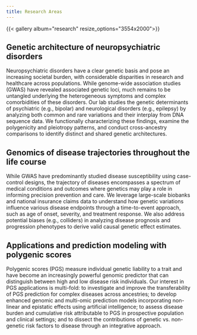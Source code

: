 ```yaml
---
title: Research Areas
---
```

{{< gallery album="research" resize_options="3554x2000">}}
## **Genetic architecture of neuropsychiatric disorders**
Neuropsychiatric disorders have a clear genetic basis and pose an increasing societal burden, with considerable disparities in research and healthcare across populations.
While genome-wide association studies (GWAS) have revealed associated genetic loci, much remains to be untangled underlying the heterogeneous symptoms and complex comorbidities of these disorders. Our lab studies the genetic determinants of psychiatric (e.g., bipolar) and neurological disorders (e.g., epilepsy) by analyzing both common and rare variations and their interplay from DNA sequence data. We functionally characterizing these findings, examine the polygenicity and pleiotropy patterns, and conduct cross-ancestry comparisons to identify distinct and shared genetic architectures.

## **Genomics of disease trajectories throughout the life course**
While GWAS have predominantly studied disease susceptibility using case-control designs, the trajectory of diseases encompasses a spectrum of medical conditions and outcomes where genetics may play a role in informing precision prevention and care. We leverage large-scale biobanks and national insurance claims data to understand how genetic variations influence various disease endpoints through a time-to-event approach, such as age of onset, severity, and treatment response. We also address potential biases (e.g., colliders) in analyzing disease prognosis and progression phenotypes to derive valid causal genetic effect estimates.

## **Applications and prediction modeling with polygenic scores**
Polygenic scores (PGS) measure individual genetic liability to a trait and have become an increasingly powerful genomic predictor that can distinguish between high and low disease risk individuals. Our interest in PGS applications is multi-fold: to investigate and improve the transferability of PGS prediction for complex diseases across ancestries; to develop enhanced genomic and multi-omic prediction models incorporating non-linear and epistatic effects using artificial intelligence; to assess disease burden and cumulative risk attributable to PGS in prospective population and clinical settings; and to dissect the contributions of genetic vs. non-genetic risk factors to disease through an integrative approach.
